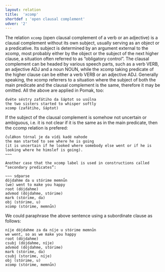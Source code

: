 ```yaml
---
layout: relation
title:  'xcomp'
shortdef : 'open clausal complement'
udver: '2'
---
```


The relation `xcomp`  (open clausal complement of a verb or an adjective) is a clausal complement without its own subject, usually serving as an object or a predicative. Its subject is determined by an argument external to the xcomp, most probably either by the object or the subject of the next higher clause, a situation often referred to as “obligatory control”. The clausal complement can be headed by various speech parts, such as a verb VERB, an adjective ADJ and a noun NOUN, while the xcomp taking predicate of the higher clause can be either a verb VERB or an adjective ADJ. Generally speaking, the xcomp referrers to a situation where the subject of both the main predicate and the clausal complement is the same, therefore it may be omitted. All the above are applied in Pomak, too:  

~~~ sdparse
dvéte séstry zafátiho da šáptot so usúlna 
the two sisters started to whisper softly
xcomp (zafátiho, šáptot) 
~~~ 

If the subject of the clausal complement is somehow not uncertain or ambiguous, i.e. it is not clear if it is the same as in the main predicate, then the ccomp relation is prefered: 

~~~ sdparse
čulǽkon tórnal je da vídi kadé nahode    
the man started to see where he is going  
(it is uncertain if he looked where somebody else went or if he is looking where he himslef is going).                                                     ~~~                                                                                

Another case that the xcomp label is used in constructions called “secondary predicates”:
   
~~~ sdparse   
dójdahme da u stórime memnǘn 
(we) went to make you happy
root (dójdahme)
advmod (dójdahme, stórime)
mark (stórime, da)
obj (stórime, u)
xcomp (stórime, memnǘn)
~~~ 

We could paraphrase the above sentence using a subordinate clause as follows:

~~~ sdparse  
níje dójdahme za da níje u stórime memnǘn 
we went, so as we make you happy
root (dójdahme)
csubj (dójdahme, níje)
advmod (dójdahme, stórime)
mark (stórime, da)
csubj (storime, níje)
obj (stórime, u)
xcomp (stórime, memnǘn)
~~~ 
